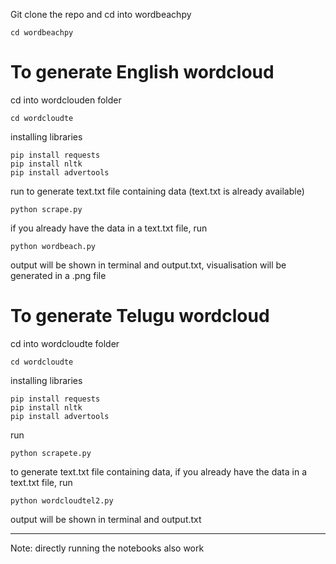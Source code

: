 Git clone the repo and cd into wordbeachpy
```
cd wordbeachpy
```

# To generate English wordcloud

cd into wordclouden folder

```
cd wordcloudte
```
installing libraries
```
pip install requests
pip install nltk
pip install advertools
```
run to generate text.txt file containing data (text.txt is already available)
```
python scrape.py
```
if you already have the data in a text.txt file, run
```
python wordbeach.py
``` 
output will be shown in terminal and output.txt, visualisation will be generated in a .png file


# To generate Telugu wordcloud

cd into wordcloudte folder

```
cd wordcloudte
```
installing libraries
```
pip install requests
pip install nltk
pip install advertools
```
run
```
python scrapete.py
```
to generate text.txt file containing data, if you already have the data in a text.txt file, run
```
python wordcloudtel2.py
``` 
output will be shown in terminal and output.txt

----------------------
Note: directly running the notebooks also work

